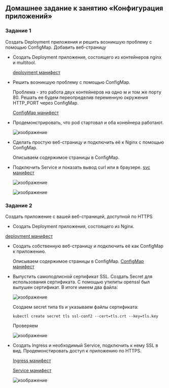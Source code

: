 ## Домашнее задание к занятию «Конфигурация приложений»

### Задание 1
Создать Deployment приложения и решить возникшую проблему с помощью ConfigMap. Добавить веб-страницу

  - Создать Deployment приложения, состоящего из контейнеров nginx и multitool.

      [deployment манифест](deployment.yaml)
  
  - Решить возникшую проблему с помощью ConfigMap.

    Проблема - это работа двух контейнеров на одно м и том же порту 80. Решать ее будем переопределив переменную окружения HTTP_PORT
    через ConfigMap.

     [ConfigMap манифест](conf_map.yaml)

  - Продемонстрировать, что pod стартовал и оба конейнера работают.

    ![изображение](https://github.com/user-attachments/assets/55a62a31-4dde-47db-a78b-7007942f15aa)

  
  - Сделать простую веб-страницу и подключить её к Nginx с помощью ConfigMap.

    Описываем содержимое страницы в ConfigMap.

  - Подключить Service и показать вывод curl или в браузере.
    [svc манифест](svc.yaml)

    ![изображение](https://github.com/user-attachments/assets/a888e596-e74d-4ce0-9fea-9948de8088eb)


    ![изображение](https://github.com/user-attachments/assets/7be42025-3dcb-4454-9e42-a0a78c82f182)

### Задание 2
 Создать приложение с вашей веб-страницей, доступной по HTTPS

   - Создать Deployment приложения, состоящего из Nginx.

 [deployment манифест](deploy-nginx.yaml)

   - Создать собственную веб-страницу и подключить её как ConfigMap к приложению.

     Описываем содержимое страницы в ConfigMap.
[ConfigMap манифест](conf_map_nginx.yaml)

   - Выпустить самоподписной сертификат SSL. Создать Secret для использования сертификата.
     C помощью утилиты openssl был выпушен сертификат. В итоге имеем два файла:

     ![изображение](https://github.com/user-attachments/assets/6137ec75-64c9-4133-ae01-b78d6224d0bf)

     Создаем secret типа tls и указываем файлы сертификата:

     ```kubectl create secret tls ssl-conf2 --cert=tls.crt --key=tls.key```

     Проверяем

     ![изображение](https://github.com/user-attachments/assets/2815d790-d1c2-41c3-9493-e91f4e30650e)

   - Создать Ingress и необходимый Service, подключить к нему SSL в вид. Продемонстировать доступ к приложению по HTTPS.

     [Ingress манифест](ingress.yaml)

     [Service манифест](svc-nginx.yaml)

     ![изображение](https://github.com/user-attachments/assets/d01e8cff-f4f4-462e-b444-1ea793df32b1)

   






